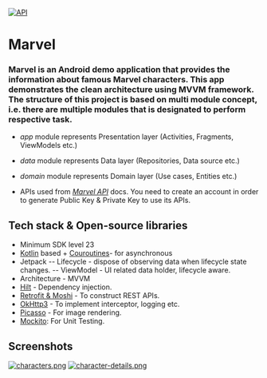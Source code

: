 [![API](https://img.shields.io/badge/API-23%2B-brightgreen.svg?style=flat)](https://android-arsenal.com/api?level=23)

# Marvel
### Marvel is an Android demo application that provides the information about famous Marvel characters. This app demonstrates the clean architecture using MVVM framework. The structure of this project is based on multi module concept, i.e. there are multiple modules that is designated to perform respective task.
- _app_ module represents Presentation layer (Activities, Fragments, ViewModels etc.)
- _data_ module represents Data layer (Repositories, Data source etc.)
- _domain_ module represents Domain layer (Use cases, Entities etc.)

- APIs used from _[Marvel API](https://developer.marvel.com/docs)_ docs. You need to create an account in order to generate Public Key & Private Key to use its APIs.

## Tech stack & Open-source libraries
- Minimum SDK level 23
- [Kotlin](https://kotlinlang.org/) based + [Couroutines](https://github.com/Kotlin/kotlinx.coroutines)- for asynchronous
- Jetpack 
-- Lifecycle - dispose of observing data when lifecycle state changes.
-- ViewModel - UI related data holder, lifecycle aware.
- Architecture - MVVM
- [Hilt](https://dagger.dev/hilt/) - Dependency injection.
- [Retrofit & Moshi](https://github.com/square/retrofit) - To construct REST APIs.
- [OkHttp3](https://github.com/square/okhttp) - To implement interceptor, logging etc.
- [Picasso](https://square.github.io/picasso/) - For image rendering.
- [Mockito](https://developer.android.com/training/testing/unit-testing/local-unit-tests): For Unit Testing.

## Screenshots
[![characters.png](https://i.postimg.cc/LgXrkW9N/characters.png)](https://postimg.cc/LgXrkW9N)  [![character-details.png](https://i.postimg.cc/FdGMLv4Y/character-details.png)](https://postimg.cc/FdGMLv4Y)
